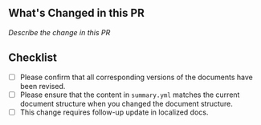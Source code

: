 ## What's Changed in this PR

<!--
    Please confirm that you have revised the corresponding version of the document, ensuring it can run on the corresponding version of GreptimeDB. If other versions are involved, make the necessary adjustments accordingly.
    Note: `nightly` for the weekly built version, which is not released yet.
-->

*Describe the change in this PR*


## Checklist

- [ ] Please confirm that all corresponding versions of the documents have been revised.
- [ ] Please ensure that the content in `summary.yml` matches the current document structure when you changed the document structure.
- [ ] This change requires follow-up update in localized docs.
